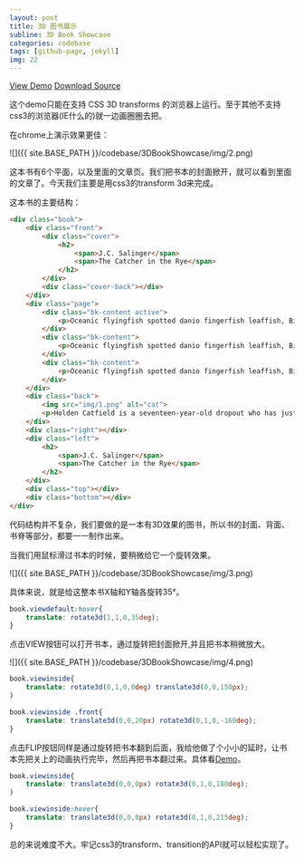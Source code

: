 ```yaml
---
layout: post
title: 3D 图书展示
subline: 3D Book Showcase
categories: codebase
tags: [github-page, jekyll]
img: 22
---
```


<p>
	<a target="_blank" href="{{ site.BASE_PATH }}/codebase/3DBookShowcase/" class="demo">View Demo</a>
	<a target="_blank" href="{{ site.BASE_PATH }}/codebase/3DBookShowcase/2DBookShowcase.zip" class="demo">Download Source</a>
</p>


这个demo只能在支持 CSS 3D transforms 的浏览器上运行。至于其他不支持css3的浏览器(IE什么的)就一边画圈圈去把。

在chrome上演示效果更佳：

![]({{ site.BASE_PATH }}/codebase/3DBookShowcase/img/2.png)

这本书有6个平面，以及里面的文章页。我们把书本的封面掀开，就可以看到里面的文章了。今天我们主要是用css3的transform 3d来完成。

这本书的主要结构：

```html
<div class="book">
	<div class="front">
		<div class="cover">
			<h2>
				<span>J.C. Salinger</span>
				<span>The Catcher in the Rye</span>
			</h2>
		</div>
		<div class="cover-back"></div>
	</div>
	<div class="page">
		<div class="bk-content active">
			<p>Oceanic flyingfish spotted danio fingerfish leaffish, Billfish halibut Atlantic cod threadsail poacher slender mola. Swallower muskellunge, turbot needlefish yellow perch trout dhufish dwarf gourami false moray southern smelt cod dwarf gourami. Betta blue catfish bottlenose electric ray sablefish.</p>
		</div>
		<div class="bk-content">
			<p>Oceanic flyingfish spotted danio fingerfish leaffish, Billfish halibut Atlantic cod threadsail poacher slender mola. Swallower muskellunge, turbot needlefish yellow perch trout dhufish dwarf gourami false moray southern smelt cod dwarf gourami. Betta blue catfish bottlenose electric ray sablefish.</p>
		</div>
		<div class="bk-content">
			<p>Oceanic flyingfish spotted danio fingerfish leaffish, Billfish halibut Atlantic cod threadsail poacher slender mola. Swallower muskellunge, turbot needlefish yellow perch trout dhufish dwarf gourami false moray southern smelt cod dwarf gourami. Betta blue catfish bottlenose electric ray sablefish.</p>
		</div>
	</div>
	<div class="back">
		<img src="img/1.png" alt="cat">
		<p>Holden Catfield is a seventeen-year-old dropout who has just been kicked out of his fourth school. Navigating his way through the challenges of growing up, Holden dissects the 'phony' aspects of society.</p>
	</div>
	<div class="right"></div>
	<div class="left">
		<h2>
			<span>J.C. Salinger</span>
			<span>The Catcher in the Rye</span>
		</h2>
	</div>
	<div class="top"></div>
	<div class="bottom"></div>
</div>
```
代码结构并不复杂，我们要做的是一本有3D效果的图书，所以书的封面、背面、书脊等部分，都要一一制作出来。

当我们用鼠标滑过书本的时候，要稍微给它一个旋转效果。

![]({{ site.BASE_PATH }}/codebase/3DBookShowcase/img/3.png)

具体来说，就是给这整本书X轴和Y轴各旋转35°。

```css
book.viewdefault:hover{
	translate: rotate3d(1,1,0,35deg);
}
```

点击VIEW按钮可以打开书本，通过旋转把封面掀开,并且把书本稍微放大。

![]({{ site.BASE_PATH }}/codebase/3DBookShowcase/img/4.png)

```css
book.viewinside{
	translate: rotate3d(0,1,0,0deg) translate3d(0,0,150px);
)

book.viewinside .front{
	translate: translate3d(0,0,20px) rotate3d(0,1,0,-160deg);
}
```

点击FLIP按钮同样是通过旋转把书本翻到后面，我给他做了个小小的延时，让书本先把关上的动画执行完毕，然后再把书本翻过来。具体看<a target="_blank" href="{{ site.BASE_PATH }}/codebase/3DBookShowcase/">Demo</a>。

```css
book.viewinside{
	translate: translate3d(0,0,0px) rotate3d(0,1,0,180deg);
)

book.viewinside:hover{
	translate: translate3d(0,0,0px) rotate3d(0,1,0,215deg);
}
```

总的来说难度不大。牢记css3的transform、transition的API就可以轻松实现了。